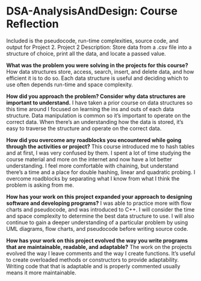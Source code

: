 # DSA-AnalysisAndDesign: Course Reflection
Included is the pseudocode, run-time complexities, source code, and output for Project 2.
Project 2 Description: Store data from a .csv file into a structure of choice, print all the data, and locate a passed value.

**What was the problem you were solving in the projects for this course?**
How data structures store, access, search, insert, and delete data, and how efficient it is to do so. Each data structure is useful and deciding which to use often depends run-time and space complexity.

**How did you approach the problem? Consider why data structures are important to understand.**
I have taken a prior course on data structures so this time around I focused on learning the ins and outs of each data structure. Data manipulation is common so it’s important to operate on the correct data. When there’s an understanding how the data is stored, it’s easy to traverse the structure and operate on the correct data.

**How did you overcome any roadblocks you encountered while going through the activities or project?**
This course introduced me to hash tables and at first, I was very confused by them. I spent a lot of time studying the course material and more on the internet and now have a lot better understanding. I feel more comfortable with chaining, but understand there’s a time and a place for double hashing, linear and quadratic probing. I overcome roadblocks by separating what I know from what I think the problem is asking from me. 

**How has your work on this project expanded your approach to designing software and developing programs?**
I was able to practice more with flow charts and pseudocode, and was introduced to C++. I will consider the time and space complexity to determine the best data structure to use. I will also continue to gain a deeper understanding of a particular problem by using UML diagrams, flow charts, and pseudocode before writing source code.

**How has your work on this project evolved the way you write programs that are maintainable, readable, and adaptable?**
The work on the projects evolved the way I leave comments and the way I create functions. It’s useful to create overloaded methods or constructors to provide adaptability. Writing code that that is adaptable and is properly commented usually means it more maintainable. 
